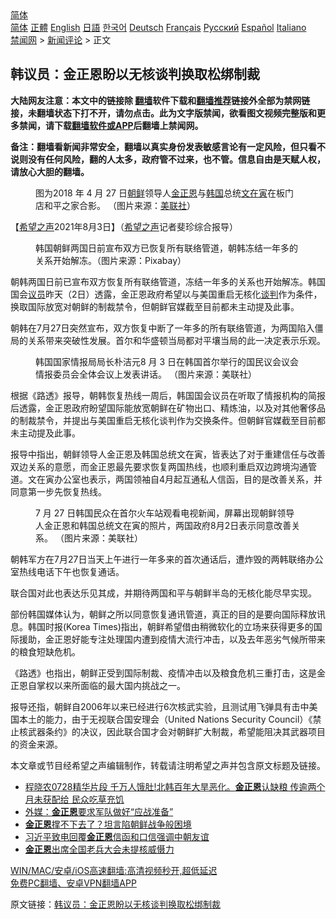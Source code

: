  <!-- 面包屑导航 --> <div class="breadcrumb"><!-- GTranslate: https://gtranslate.io/ -->  <div class="switcher notranslate">  <div class="selected">  <a href="#" onclick="return false;"> 简体</a>  </div>  <div class="option">  <a href="https://www.bannedbook.org" onclick="doGTranslate('zh-CN|zh-CN');jQuery('div.switcher div.selected a').html(jQuery(this).html());return false;" title="简体中文" class="nturl selected"> 简体</a>  <a href="https://www.bannedbook.org/zh-tw/" onclick="doGTranslate('zh-CN|zh-TW');jQuery('div.switcher div.selected a').html(jQuery(this).html());return false;" title="繁體中文" class="nturl"> 正體</a>  <a href="https://www.bannedbook.org/en/" onclick="doGTranslate('zh-CN|en');jQuery('div.switcher div.selected a').html(jQuery(this).html());return false;" title="English" class="nturl"> English</a>  <a href="https://www.bannedbook.org/ja/" onclick="doGTranslate('zh-CN|ja');jQuery('div.switcher div.selected a').html(jQuery(this).html());return false;" title="日本語" class="nturl"> 日語</a>  <a href="https://www.bannedbook.org/ko/" onclick="doGTranslate('zh-CN|ko');jQuery('div.switcher div.selected a').html(jQuery(this).html());return false;" title="한국어" class="nturl"> 한국어</a>  <a href="https://www.bannedbook.org/de/" onclick="doGTranslate('zh-CN|de');jQuery('div.switcher div.selected a').html(jQuery(this).html());return false;" title="Deutsch" class="nturl"> Deutsch</a>  <a href="https://www.bannedbook.org/fr/" onclick="doGTranslate('zh-CN|fr');jQuery('div.switcher div.selected a').html(jQuery(this).html());return false;" title="Français" class="nturl"> Français</a>  <a href="https://www.bannedbook.org/ru/" onclick="doGTranslate('zh-CN|ru');jQuery('div.switcher div.selected a').html(jQuery(this).html());return false;" title="Русский" class="nturl"> Русский</a>  <a href="https://www.bannedbook.org/es/" onclick="doGTranslate('zh-CN|es');jQuery('div.switcher div.selected a').html(jQuery(this).html());return false;" title="Español" class="nturl"> Español</a>  <a href="https://www.bannedbook.org/it/" onclick="doGTranslate('zh-CN|it');jQuery('div.switcher div.selected a').html(jQuery(this).html());return false;" title="Italiano" class="nturl"> Italiano</a>  </div>  </div>      <div class='breadcrumb-sub'><!-- Breadcrumb NavXT 6.3.0 --> <a href="https://www.bannedbook.org/" class="home">禁闻网</a> &gt; <a href="https://www.bannedbook.org/bnews/comments/" class="category">新闻评论</a> &gt; 正文</div></div><h2>韩议员：金正恩盼以无核谈判换取松绑制裁</h2> <p class="notice"><b>大陆网友注意：本文中的链接除 <a href="https://github.com/bannedbook/fanqiang" >翻墙</a>软件下载和<a href="https://github.com/killgcd/justmysocks/blob/master/README.md">翻墙推荐</a>链接外全部为禁网链接，未翻墙状态下打不开，请勿点击。此为文字版禁闻，欲看图文视频完整版和更多禁闻，请下载<a href="https://github.com/bannedbook/fanqiang">翻墙软件或APP</a>后翻墙上禁闻网。</p><p>备注：翻墙看新闻非常安全，翻墙以真实身份发表敏感言论有一定风险，但只看不说则没有任何风险，翻的人太多，政府管不过来，也不管。信息自由是天赋人权，请放心大胆的翻墙。</b></p>  <div class="entry"> <figure><figcaption>图为2018 年 4 月 27 日<a href="https://www.bannedbook.org/bnews/tag/%e6%9c%9d%e9%b2%9c/" class="st_tag internal_tag" rel="tag" title="标签 朝鲜 下的日志">朝鲜</a>领导人<a href="https://www.bannedbook.org/bnews/tag/%e9%87%91%e6%ad%a3%e6%81%a9/" class="st_tag internal_tag" rel="tag" title="标签 金正恩 下的日志">金正恩</a>与<a href="https://www.bannedbook.org/bnews/tag/%e9%9f%a9%e5%9b%bd/" class="st_tag internal_tag" rel="tag" title="标签 韩国 下的日志">韩国</a>总统<a href="https://www.bannedbook.org/bnews/tag/%E6%96%87%E5%9C%A8%E5%AF%85/" class="st_tag internal_tag" rel="tag" title="标签 文在寅 下的日志">文在寅</a>在板门店和平之家合影。  （图片来源：<a href="https://www.bannedbook.org/bnews/tag/%E7%BE%8E%E8%81%94%E7%A4%BE/" class="st_tag internal_tag" rel="tag" title="标签 美联社 下的日志">美联社</a>）</figcaption></figure> <p>【<span class='wp_keywordlink_affiliate'><a href="https://www.soundofhope.org" title="希望之声" target="_blank">希望之声</a></span>2021年8月3日】（<a href="https://www.bannedbook.org/bnews/tag/%e5%b8%8c%e6%9c%9b%e4%b9%8b%e5%a3%b0/" class="st_tag internal_tag" rel="tag" title="标签 希望之声 下的日志">希望之声</a>记者斐珍综合报导）</p> <figure><figcaption>韩国朝鲜两国日前宣布双方已恢复所有联络管道，朝韩冻结一年多的关系开始解冻。（图片来源：Pixabay）</figcaption></figure> <p>朝韩两国日前已宣布双方恢复所有联络管道，冻结一年多的关系也开始解冻。韩国国会<a href="https://www.bannedbook.org/bnews/tag/%e8%ae%ae%e5%91%98/" class="st_tag internal_tag" rel="tag" title="标签 议员 下的日志">议员</a>昨天（2日）透露，金正恩政府希望以与美国重启无核化<a href="https://www.bannedbook.org/bnews/tag/%E8%B0%88%E5%88%A4/" class="st_tag internal_tag" rel="tag" title="标签 谈判 下的日志">谈判</a>作为条件，换取国际放宽对朝鲜的制裁禁令，但朝鲜官媒截至目前都未主动提及此事。</p> <p>朝韩在7月27日突然宣布，双方恢复中断了一年多的所有联络管道，为两国陷入僵局的关系带来突破性发展。首尔和华盛顿当局都对平壤当局的此一决定表示乐观。</p>  <figure><figcaption>韩国国家情报局局长朴洁元8 月 3 日在韩国首尔举行的国民议会议会情报委员会全体会议上发表讲话。 （图片来源：美联社）</figcaption></figure> <p>根据《路透》报导，朝韩恢复热线一周后，韩国国会议员在听取了情报机构的简报后透露，金正恩政府盼望国际能放宽朝鲜在矿物出口、精炼油，以及对其他奢侈品的制裁禁令，并提出与美国重启无核化谈判作为交换条件。但朝鲜官媒截至目前都未主动提及此事。</p> <p>报导中指出，朝鲜领导人金正恩及韩国总统文在寅，皆表达了对于重建信任与改善双边关系的意愿，而金正恩最先要求恢复两国热线，也顺利重启双边跨境沟通管道。文在寅办公室也表示，两国领袖自4月起互通私人信函，目的是改善关系，并同意第一步先恢复热线。</p> <figure><figcaption>7 月 27 日韩国民众在首尔火车站观看电视新闻，屏幕出现朝鲜领导人金正恩和韩国总统文在寅的照片，两国政府8月2日表示同意改善关系。 （图片来源：美联社）</figcaption></figure> <p>朝韩军方在7月27日当天上午进行一年多来的首次通话后，遭炸毁的两韩联络办公室热线电话下午也恢复通话。</p>  <p>联合国对此也表达乐见其成，并期待两国和平与朝鲜半岛的无核化能尽早实现。</p> <p>部份韩国媒体认为，朝鲜之所以同意恢复通讯管道，真正的目的是要向国际释放讯息。韩国时报(Korea Times)指出，朝鲜希望借由稍微软化的立场来获得更多的国际援助，金正恩好能专注处理国内遭到疫情大流行冲击，以及去年恶劣气候所带来的粮食短缺危机。</p> <p>《路透》也指出，朝鲜正受到国际制裁、疫情冲击以及粮食危机三重打击，这是金正恩自掌权以来所面临的最大国内挑战之一。</p>  <p>报导还指，朝鲜自2006年以来已经进行6次核武实验，且测试用飞弹具有击中美国本土的能力，由于无视联合国安理会（United Nations Security Council）《禁止核武器条约》的决议，因此联合国才会对朝鲜扩大制裁，希望能阻决其武器项目的资金来源。</p> <p>本文章或节目经希望之声编辑制作，转载请注明希望之声并包含原文标题及链接。 </p> <ul class='op-related-articles' title='相关阅读'> <li><a href='https://www.bannedbook.org/bnews/bannedvideo/20210802/1598632.html' target='_blank'>程晓农0728精华片段  千万人饿肚!北韩百年大旱恶化。<b>金正恩</b>认缺粮 传逾两个月未获配给 民众吃草充饥</a></li> <li><a href='https://www.bannedbook.org/bnews/baitai/20210801/1598175.html' target='_blank'>外媒：<b>金正恩</b>要求军队做好“应战准备”</a></li> <li><a href='https://www.bannedbook.org/bnews/worldnews/20210731/1597866.html' target='_blank'><b>金正恩</b>撑不下去了？坦言陷朝鲜战争般困境</a></li> <li><a href='https://www.bannedbook.org/bnews/baitai/20210730/1597161.html' target='_blank'>习近平致电回覆<b>金正恩</b>信函和口信强调中朝友谊</a></li> <li><a href='https://www.bannedbook.org/bnews/baitai/20210728/1595807.html' target='_blank'><b>金正恩</b>出席全国老兵大会未提核威慑力</a></li> </ul> <p class="texttj"> <a href="https://github.com/bannedbook/fanqiang/wiki/V2ray%E6%9C%BA%E5%9C%BA" target="_blank">WIN/MAC/安卓/iOS高速翻墙:高清视频秒开,超低延迟</a><br/> <a href="https://github.com/bannedbook/fanqiang/wiki/%E7%A6%81%E9%97%BB%E7%BD%91%E5%AE%89%E5%8D%93%E7%BF%BB%E5%A2%99%E6%96%B0%E9%97%BBAPP" target="_blank">免费PC翻墙、安卓VPN翻墙APP</a></p> <p>原文链接：<a class="src_link"  href="https://www.soundofhope.org/post/531833" target="_blank">韩议员：金正恩盼以无核谈判换取松绑制裁</a></p><a name='sharetosocial'></a>  <div style="margin-bottom:5px;padding-bottom:5px;clear:both"> <div id="archive-pix-1" class="banner-ads"> <!-- AuctionX Display platform tag START --> <div id="26318x728x90x621x_ADSLOT2" clicktrack="%%CLICK_URL_ESC%%"></div> <!-- AuctionX Display platform tag END --> </div> <div id="archive-pix-2" class="banner-ads"> <!-- AuctionX Display platform tag START --> <div id="26315x300x250x621x_ADSLOT2" clicktrack="%%CLICK_URL_ESC%%"></div> <!-- AuctionX Display platform tag END --> </div> </div>  <div id="archive-pix-1" class="banner-ads"> <!-- AuctionX Display platform tag START --> <div id="26318x728x90x621x_ADSLOT3" clicktrack="%%CLICK_URL_ESC%%"></div> <!-- AuctionX Display platform tag END --> </div> </div><!--END ENTRY--> 